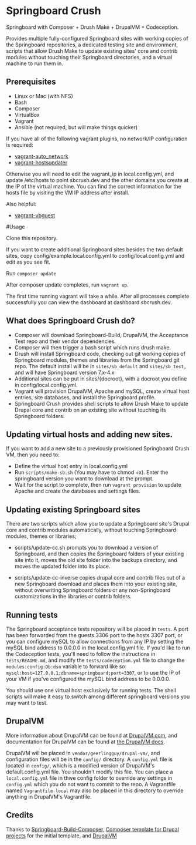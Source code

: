 # Springboard Crush

Springboard with Composer + Drush Make + DrupalVM + Codeception.

Provides multiple fully-configured Springboard sites with working copies of the Springboard repositories,
a dedicated testing site and environment, scripts that allow Drush Make to update existing sites' core and
contrib modules without touching their Springboard directories, and a virtual machine to run them in.

## Prerequisites

- Linux or Mac (with NFS)
- Bash
- Composer
- VirtualBox
- Vagrant
- Ansible (not required, but will make things quicker)

If you have all of the following vagrant plugins, no network/IP configuration is required:

- [vagrant-auto_network](https://github.com/oscar-stack/vagrant-auto_network)
- [vagrant-hostsupdater](https://github.com/cogitatio/vagrant-hostsupdater)

Otherwise you will need to edit the vagrant_ip in local.config.yml, and update /etc/hosts to
point sbcrush.dev and the other domains you create at the IP of the virtual machine. You can find the
correct information for the hosts file by visiting the VM IP address after install.

Also helpful:

- [vagrant-vbguest](https://github.com/dotless-de/vagrant-vbguest)

#Usage

Clone this repository.

If you want to create additional Springboard sites besides the two default sites, copy config/example.local.config.yml to
config/local.config.yml and edit as you see fit.

Run `composer update`

After composer  update completes, run `vagrant up`.

The first time running vagrant will take a while. After all processes complete successfully
you can view the dashboard at dashboard.sbcrush.dev.

## What does Springboard Crush do?

* Composer will download Springboard-Build, DrupalVM, the Acceptance Test repo and their vendor dependencies.
* Composer will then trigger a bash script which runs drush make.
* Drush will install Springboard code, checking out git working copies of Springboard modules, themes and libraries from the Springboard git repo. The default install will be in `sites/sb_default` and `sites/sb_test,` and will have Springboard version 7.x-4.x
* Additional sites can be put in sites/{docroot}, with a docroot you define in config/local.config.yml.
* Vagrant will provision DrupalVM, Apache and mySQL, create virtual host entries, site databases, and install the Springboard profile.
* Springboard Crush provides shell scripts to allow Drush Make to update Drupal core and contrib on an existing site without touching its Springboard folders.

## Updating virtual hosts and adding new sites.

If you want to add a new site to a previously provisioned Springboard Crush VM, then you need to:
* Define the virtual host entry in local.config.yml
* Run `scripts/make-sb.sh` (You may have to chmod +x). Enter the springboard version you want to download at the prompt.
* Wait for the script to complete, then run `vagrant provision` to update Apache
and create the databases and settings files.

## Updating existing Springboard sites

There are two scripts which allow you to update a Springboard site's Drupal core and contrib modules automatically,
without touching Springboard modules, themes or libraries;

* scripts/update-cc.sh prompts you to download a version of Springboard, and then copies
the Springboard folders of your existing site into it, moves the old site folder into the backups directory, and moves
the updated folder into its place.

* scripts/update-cc-inverse copies drupal core and contrib files out of a new Springboard download and places them into your existing
site, without overwriting Springboard folders or any non-Springboard customizations in the libraries or contrib folders.

## Running tests
The Springboard acceptance tests repository will be placed in `tests`.
A port has been forwarded from the guests 3306 port to the hosts 3307 port,
or you can configure mySQL to allow connections from any IP by setting the mySQL
bind address to 0.0.0.0 in the local.config.yml file.
If you'd like to run the Codeception tests, you'll need to follow the instructions
in `tests/README.md`, and modify the `tests/codeception.yml` file to change
the `modules:config:Db:dsn` variable to forward like so: `mysql:host=127.0.0.1;dbname=springboard;port=3307`,
or to use the IP of your VM if you've configured the mySQL bind address to be 0.0.0.0.

You should use one virtual host exclusively for running tests. The shell scripts
will make it easy to switch among different springboard versions you may want to test.

## DrupalVM

More information about DrupalVM can be found at [DrupalVM.com](http://drupalvm.com/),
and documentation for DrupalVM can be found at [the DrupalVM docs](http://docs.drupalvm.com/).

DrupalVM will be placed in `vendor/geerlingguy/drupal-vm/`,
and configuration files will be in the `config/`
directory. A `config.yml` file is located in `config/`, which is a
modified version of DrupalVM's default.config.yml file. You shouldn't modify this file.
You can place a `local.config.yml` file in
thwe config folder to override any settings in `config.yml` which you
do not want to commit to the repo.
A Vagrantfile named `Vagrantfile.local` may also be placed in this
directory to override anything in DrupalVM's Vagrantfile.

## Credits

Thanks to [Springboard-Build-Composer](https://github.com/robertromore/Springboard-Build-Composer), [Composer template for Drupal projects](https://github.com/drupal-composer/drupal-project/tree/7.x) for the initial template, and [DrupalVM](https://www.drupalvm.com/)
